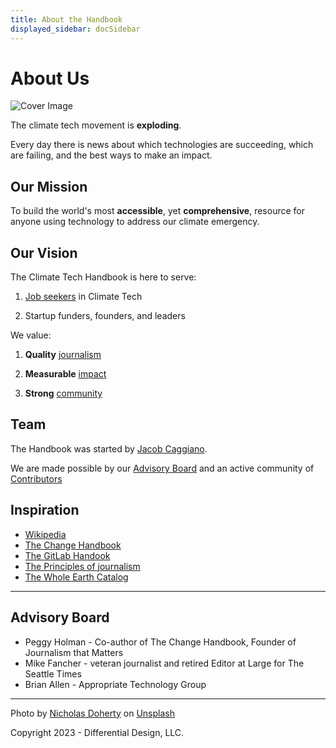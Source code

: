 ```yaml
---
title: About the Handbook
displayed_sidebar: docSidebar
---
```


# About Us

![Cover Image](../static/img/offshore-wind-farm.jpg)

The climate tech movement is **exploding**.

Every day there is news about which technologies are succeeding, which are failing, and the best ways to make an impact.


## Our Mission

To build the world's most **accessible**, yet **comprehensive**, resource for anyone using technology to address our climate emergency.


## Our Vision

The Climate Tech Handbook is here to serve:

1. [Job seekers](../career-guide) in Climate Tech

2. Startup funders, founders, and leaders


We value:

1) **Quality** [journalism](../contribute#quality-journalism)

2) **Measurable** [impact](../contribute#measurable-impact)

3) **Strong** [community](../contribute#strong-community)



## Team

The Handbook was started by [Jacob Caggiano](https://jacobcaggiano.com).

We are made possible by our [Advisory Board](#advisory-board) and an active community of [Contributors](../contribute)


## Inspiration

* [Wikipedia](https://wikipedia.org)
* [The Change Handbook](https://www.bkconnection.com/books/title/the-change-handbook)
* [The GitLab Handook](https://handbook.gitlab.com)
* [The Principles of journalism](https://journalistsresource.org/home/principles-of-journalism/)
* [The Whole Earth Catalog](https://en.wikipedia.org/wiki/Whole_Earth_Catalog)

---

## Advisory Board

 - Peggy Holman - Co-author of The Change Handbook, Founder of Journalism that Matters
 - Mike Fancher - veteran journalist and retired Editor at Large for The Seattle Times
 - Brian Allen - Appropriate Technology Group

---

Photo by <a href="https://unsplash.com/@nrdoherty?utm_source=unsplash&utm_medium=referral&utm_content=creditCopyText">Nicholas Doherty</a> on <a href="https://unsplash.com/photos/pONBhDyOFoM?utm_source=unsplash&utm_medium=referral&utm_content=creditCopyText">Unsplash</a>

Copyright 2023 - Differential Design, LLC.